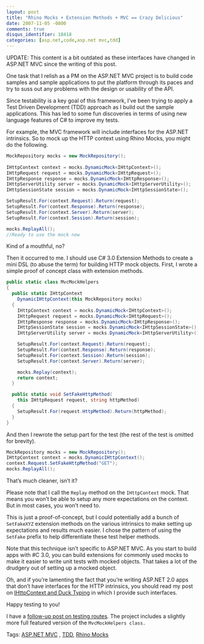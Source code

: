 ```yaml
---
layout: post
title: "Rhino Mocks + Extension Methods + MVC == Crazy Delicious"
date: 2007-11-05 -0800
comments: true
disqus_identifier: 18418
categories: [asp.net,code,asp.net mvc,tdd]
---
```

UPDATE: This content is a bit outdated as these interfaces have changed
in ASP.NET MVC since the writing of this post.

One task that I relish as a PM on the ASP.NET MVC project is to build
code samples and sample applications to put the platform through its
paces and try to suss out any problems with the design or usability of
the API.

Since testability is a key goal of this framework, I’ve been trying to
apply a Test Driven Development (TDD) approach as I build out the sample
applications. This has led to some fun discoveries in terms of using new
language features of C\# to improve my tests.

For example, the MVC framework will include interfaces for the ASP.NET
intrinsics. So to mock up the HTTP context using Rhino Mocks, you might
do the following.

```csharp
MockRepository mocks = new MockRepository();
      
IHttpContext context = mocks.DynamicMock<IHttpContext>();
IHttpRequest request = mocks.DynamicMock<IHttpRequest>();
IHttpResponse response = mocks.DynamicMock<IHttpResponse>();
IHttpServerUtility server = mocks.DynamicMock<IHttpServerUtility>();
IHttpSessionState session = mocks.DynamicMock<IHttpSessionState>();

SetupResult.For(context.Request).Return(request);
SetupResult.For(context.Response).Return(response);
SetupResult.For(context.Server).Return(server);
SetupResult.For(context.Session).Return(session);

mocks.ReplayAll();
//Ready to use the mock now
```

Kind of a mouthful, no?

Then it occurred to me. I should use C\# 3.0 Extension Methods to create
a mini DSL (to abuse the term) for building HTTP mock objects. First, I
wrote a simple proof of concept class with extension methods.

```csharp
public static class MvcMockHelpers
{
  public static IHttpContext 
    DynamicIHttpContext(this MockRepository mocks)
  {
    IHttpContext context = mocks.DynamicMock<IHttpContext>();
    IHttpRequest request = mocks.DynamicMock<IHttpRequest>();
    IHttpResponse response = mocks.DynamicMock<IHttpResponse>();
    IHttpSessionState session = mocks.DynamicMock<IHttpSessionState>();
    IHttpServerUtility server = mocks.DynamicMock<IHttpServerUtility>();

    SetupResult.For(context.Request).Return(request);
    SetupResult.For(context.Response).Return(response);
    SetupResult.For(context.Session).Return(session);
    SetupResult.For(context.Server).Return(server);

    mocks.Replay(context);
    return context;
  }

  public static void SetFakeHttpMethod(
    this IHttpRequest request, string httpMethod)
  { 
    SetupResult.For(request.HttpMethod).Return(httpMethod);
  }
}
```

And then I rewrote the setup part for the test (the rest of the test is
omitted for brevity).

```csharp
MockRepository mocks = new MockRepository();
IHttpContext context = mocks.DynamicIHttpContext();
context.Request.SetFakeHttpMethod("GET");
mocks.ReplayAll();
```

That’s much cleaner, isn’t it?

Please note that I call the `Replay` method on the `IHttpContext` mock.
That means you won’t be able to setup any more expectations on the
context. But in most cases, you won’t need to.

This is just a proof-of-concept, but I could potentially add a bunch of
`SetFakeXYZ` extension methods on the various intrinsics to make setting
up expectations and results much easier. I chose the pattern of using
the `SetFake` prefix to help differentiate these test helper methods.

Note that this technique isn’t specific to ASP.NET MVC. As you start to
build apps with \#C 3.0, you can build extensions for commonly used
mocks to make it easier to write unit tests with mocked objects. That
takes a lot of the drudgery out of setting up a mocked object.

Oh, and if you’re lamenting the fact that you’re writing ASP.NET 2.0
apps that don’t have interfaces for the HTTP intrinsics, you should read
my post on [IHttpContext and Duck
Typing](http://haacked.com/archive/2007/09/09/ihttpcontext-and-other-interfaces-for-your-duck-typing-benefit.aspx "IHttpContext and other interfaces for your Duck Typing Benefit")
in which I provide such interfaces.

Happy testing to you!

I have a [follow-up post on testing
routes](http://haacked.com/archive/2007/12/17/testing-routes-in-asp.net-mvc.aspx "unit testing routes").
The project includes a slightly more full featured version of the
`MvcMockHelpers class. `

Tags: [ASP.NET
MVC](http://technorati.com/tags/aspnetmvc/ "ASP.NET MVC tag") ,
[TDD](http://technorati.com/tags/TDD/ "TDD tag"), [Rhino
Mocks](http://technorati.com/tags/rhino+mocks/ "Mocks tag")

